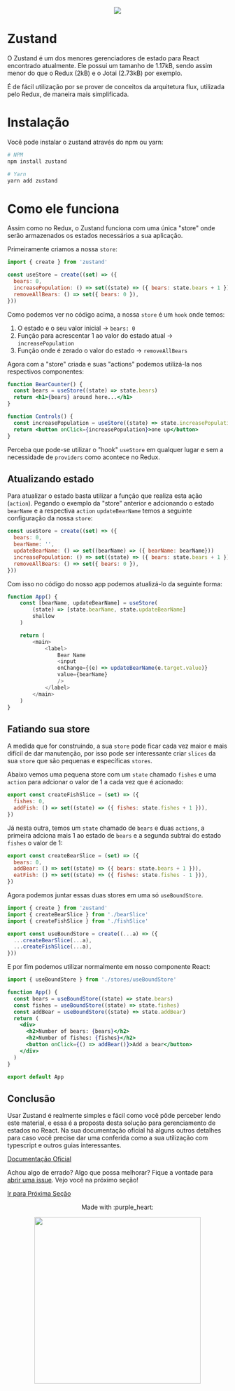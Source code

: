 <p align="center">
  <a href="https://github.com/he4rt/4noobs" target="_blank">
    <img src="../../assets/global/header-4noobs.svg">
  </a>
</p>

# Zustand
O Zustand é um dos menores gerenciadores de estado para React encontrado atualmente. Ele possui um tamanho de 1.17kB, sendo assim menor do que o Redux (2kB) e o Jotai (2.73kB) por exemplo.

É de fácil utilização por se prover de conceitos da arquitetura flux, utilizada pelo Redux, de maneira mais simplificada.

# Instalação
Você pode instalar o zustand através do npm ou yarn:

```bash
# NPM
npm install zustand

# Yarn
yarn add zustand
```

# Como ele funciona
Assim como no Redux, o Zustand funciona com uma única "store" onde serão armazenados os estados necessários a sua aplicação.

Primeiramente criamos a nossa `store`: 
```js
import { create } from 'zustand'

const useStore = create((set) => ({
  bears: 0,
  increasePopulation: () => set((state) => ({ bears: state.bears + 1 })),
  removeAllBears: () => set({ bears: 0 }),
}))
```

Como podemos ver no código acima, a nossa `store` é um `hook`
onde temos:
1. O estado e o seu valor inicial -> `bears: 0`
2. Função para acrescentar 1 ao valor do estado atual -> `increasePopulation`
3. Função onde é zerado o valor do estado -> `removeAllBears`

Agora com a "store" criada e suas "actions" podemos utilizá-la nos respectivos componentes: 

```jsx
function BearCounter() {
  const bears = useStore((state) => state.bears)
  return <h1>{bears} around here...</h1>
}

function Controls() {
  const increasePopulation = useStore((state) => state.increasePopulation)
  return <button onClick={increasePopulation}>one up</button>
}
```

Perceba que pode-se utilizar o "hook" `useStore` em qualquer lugar e sem a necessidade de `providers` como acontece no Redux.


## Atualizando estado

Para atualizar o estado basta utilizar a função que realiza esta ação (`action`).
Pegando o exemplo da "store" anterior e adcionando o estado `bearName` e a respectiva `action` `updateBearName` temos a seguinte configuração da nossa `store`:

```js
const useStore = create((set) => ({
  bears: 0,
  bearName: '',
  updateBearName: () => set((bearName) => ({ bearName: bearName}))
  increasePopulation: () => set((state) => ({ bears: state.bears + 1 })),
  removeAllBears: () => set({ bears: 0 }),
}))
```

Com isso no código do nosso app podemos atualizá-lo da seguinte forma:

```js
function App() {
	const [bearName, updateBearName] = useStore(
		(state) => [state.bearName, state.updateBearName]
		shallow
	)

	return (
		<main>
			<label>
				Bear Name
				<input
				onChange={(e) => updateBearName(e.target.value)}
				value={bearName}
				/>
			</label>
		</main>
	)
}
```

## Fatiando sua store

A medida que for construindo, a sua `store` pode ficar cada vez maior e mais difícil de dar manutenção, por isso pode ser interessante criar `slices` da sua `store` que são pequenas e específicas `stores`.

Abaixo vemos uma pequena store com um `state` chamado `fishes` e uma `action` para adcionar o valor de 1 a cada vez que é acionado:

```js
export const createFishSlice = (set) => ({
  fishes: 0,
  addFish: () => set((state) => ({ fishes: state.fishes + 1 })),
})
```

Já nesta outra, temos um `state` chamado de `bears` e duas `actions`, a primeira adciona mais 1 ao estado de `bears` e a segunda subtrai do estado `fishes` o valor de 1:

```js
export const createBearSlice = (set) => ({
  bears: 0,
  addBear: () => set((state) => ({ bears: state.bears + 1 })),
  eatFish: () => set((state) => ({ fishes: state.fishes - 1 })),
})
```

Agora podemos juntar essas duas stores em uma só `useBoundStore`.

```js
import { create } from 'zustand'
import { createBearSlice } from './bearSlice'
import { createFishSlice } from './fishSlice'

export const useBoundStore = create((...a) => ({
  ...createBearSlice(...a),
  ...createFishSlice(...a),
}))
```

E por fim podemos utilizar normalmente em nosso componente React:

```jsx
import { useBoundStore } from './stores/useBoundStore'

function App() {
  const bears = useBoundStore((state) => state.bears)
  const fishes = useBoundStore((state) => state.fishes)
  const addBear = useBoundStore((state) => state.addBear)
  return (
    <div>
      <h2>Number of bears: {bears}</h2>
      <h2>Number of fishes: {fishes}</h2>
      <button onClick={() => addBear()}>Add a bear</button>
    </div>
  )
}

export default App
```

## Conclusão

Usar Zustand é realmente simples e fácil como você pôde perceber lendo este material, e essa é a proposta desta solução para gerenciamento de estados no React. Na sua documentação oficial há alguns outros detalhes para caso você precise dar uma conferida como a sua utilização com typescript e outros guias interessantes.

[Documentação Oficial](https://docs.pmnd.rs/zustand/getting-started/introduction)

Achou algo de errado? Algo que possa melhorar? Fique a vontade para [abrir uma issue](https://github.com/he4rt/react4noobs/issues). Vejo você na próximo seção!

[Ir para Próxima Seção](../Estilizacao/1.Preprocessadores%20CSS.md)

<p align="center">Made with :purple_heart:</p>

<p align="center">
  <a href="https://github.com/he4rt/4noobs" target="_blank">
    <img src="../../assets/global/footer-4noobs.svg" width="380">
  </a>
</p>